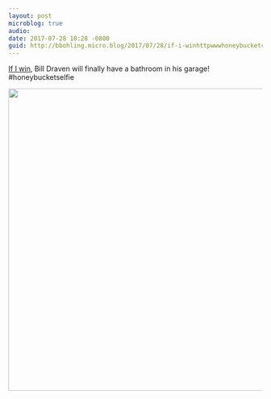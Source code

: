 ```yaml
---
layout: post
microblog: true
audio: 
date: 2017-07-28 10:28 -0800
guid: http://bbohling.micro.blog/2017/07/28/if-i-winhttpwwwhoneybucketcomcontestasp.html
---
```

[If I win](http://www.honeybucket.com/contest.asp), Bill Draven will finally have a bathroom in his garage! #honeybucketselfie

<img src="http://bbohling.micro.blog/uploads/2017/5881cec609.jpg" width="600" height="600" style="height: auto" />
